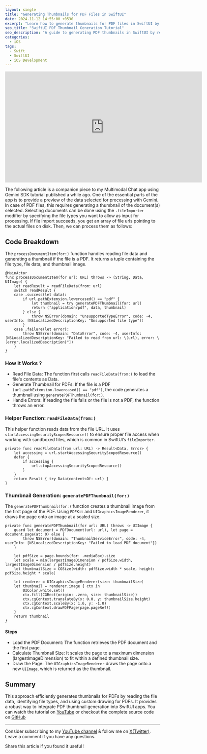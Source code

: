 ```yaml
---
layout: single
title: "Generating Thumbnails for PDF Files in SwiftUI"
date: 2024-11-12 14:55:00 +0530
excerpt: "Learn how to generate thumbnails for PDF files in SwiftUI by reading files with fileImporter and creating thumbnail images with PDFKit"
seo_title: "SwiftUI PDF Thumbnail Generation Tutorial"
seo_description: "A guide to generating PDF thumbnails in SwiftUI by reading files with fileImporter and using custom thumbnail generation."
categories:
  - iOS
tags:
  - Swift
  - SwiftUI
  - iOS Development
---
```

<iframe width="640" height="360" src="https://www.youtube-nocookie.com/embed/L19GYmhJL7A?controls=0" frameborder="0" allowfullscreen></iframe>


The following article is a companion piece to my Multimodal Chat app using Gemini SDK tutorial published a while ago. One of the essential parts of the app is to provide a preview of the data selected for processing with Gemini. In case of PDF files, this requires generating a thumbnail of the document(s) selected. Selecting documents can be done using the `.fileImporter` modifier by specifying the file types you want to allow as input for processing. If file import succeeds, you get an array of file urls pointing to the actual files on disk. Then, we can process them as follows:

## Code Breakdown
The `processDocumentItem(for:)` function handles reading file data and generating a thumbnail if the file is a PDF. It returns a tuple containing the file type, file data, and thumbnail image.

```
@MainActor
func processDocumentItem(for url: URL) throws -> (String, Data, UIImage) {
    let readResult = readFileData(from: url)
    switch readResult {
    case .success(let data):
        if url.pathExtension.lowercased() == "pdf" {
            let thumbnail = try generatePDFThumbnail(for: url)
            return ("application/pdf", data, thumbnail)
        } else {
            throw NSError(domain: "UnsupportedTypeError", code: -4, userInfo: [NSLocalizedDescriptionKey: "Unsupported file type"])
        }
    case .failure(let error):
        throw NSError(domain: "DataError", code: -4, userInfo: [NSLocalizedDescriptionKey: "Failed to read from url: \(url), error: \(error.localizedDescription)"])
    }
}
```

### How It Works ?
* Read File Data: The function first calls `readFileData(from:)` to load the file's contents as Data.
* Generate Thumbnail for PDFs: If the file is a PDF `(url.pathExtension.lowercased() == "pdf")`, the code generates a thumbnail using `generatePDFThumbnail(for:)`.
* Handle Errors: If reading the file fails or the file is not a PDF, the function throws an error.

### Helper Function: `readFileData(from:)`
This helper function reads data from the file URL. It uses `startAccessingSecurityScopedResource()` to ensure proper file access when working with sandboxed files, which is common in SwiftUI’s `fileImporter`.
```
private func readFileData(from url: URL) -> Result<Data, Error> {
    let accessing = url.startAccessingSecurityScopedResource()
    defer {
        if accessing {
            url.stopAccessingSecurityScopedResource()
        }
    }
    return Result { try Data(contentsOf: url) }
}
```

### Thumbnail Generation: `generatePDFThumbnail(for:)`
The `generatePDFThumbnail(for:)` function creates a thumbnail image from the first page of the PDF. Using `PDFKit` and `UIGraphicsImageRenderer`, it draws the page onto an image at a scaled size.
```
private func generatePDFThumbnail(for url: URL) throws -> UIImage {
    guard let document = PDFDocument(url: url), let page = document.page(at: 0) else {
        throw NSError(domain: "ThumbnailServiceError", code: -4, userInfo: [NSLocalizedDescriptionKey: "Failed to load PDF document"])
    }
    
    let pdfSize = page.bounds(for: .mediaBox).size
    let scale = min(largestImageDimension / pdfSize.width, largestImageDimension / pdfSize.height)
    let thumbnailSize = CGSize(width: pdfSize.width * scale, height: pdfSize.height * scale)

    let renderer = UIGraphicsImageRenderer(size: thumbnailSize)
    let thumbnail = renderer.image { ctx in
        UIColor.white.set()
        ctx.fill(CGRect(origin: .zero, size: thumbnailSize))
        ctx.cgContext.translateBy(x: 0.0, y: thumbnailSize.height)
        ctx.cgContext.scaleBy(x: 1.0, y: -1.0)
        ctx.cgContext.drawPDFPage(page.pageRef!)
    }
    return thumbnail
}
```
#### Steps
* Load the PDF Document: The function retrieves the PDF document and the first page.
* Calculate Thumbnail Size: It scales the page to a maximum dimension (largestImageDimension) to fit within a defined thumbnail size.
* Draw the Page: The `UIGraphicsImageRenderer` draws the page onto a new `UIImage`, which is returned as the thumbnail.

## Summary
This approach efficiently generates thumbnails for PDFs by reading the file data, identifying file types, and using custom drawing for PDFs. It provides a robust way to integrate PDF thumbnail generation into SwiftUI apps. You can watch the tutorial on [YouTube](https://youtu.be/L19GYmhJL7A) or checkout the complete source code on [GitHub](https://github.com/anupdsouza/ios-gemini-chat/tree/multimodal)

---
Consider subscribing to my [YouTube channel](https://www.youtube.com/@swiftodyssey?sub_confirmation=1) & follow me on [X(Twitter)](https://twitter.com/swift_odyssey). Leave a comment if you have any questions. 

Share this article if you found it useful !
